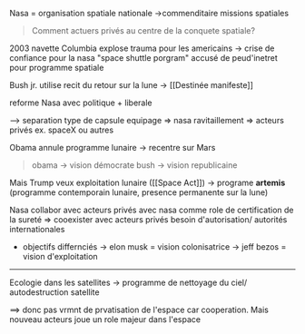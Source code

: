 Nasa = organisation spatiale nationale
->commenditaire missions spatiales

>Comment actuers privés au centre de la conquete spatiale?

2003
navette Columbia explose
trauma pour les americains
-> crise de confiance pour la nasa
"space shuttle porgram"
accusé de peud'inetret pour programme spatiale

Bush jr. utilise recit du retour sur la lune
-> [[Destinée manifeste]] 

reforme Nasa avec politique + liberale

--> separation type de capsule
equipage => nasa
ravitaillement => acteurs privés ex. spaceX ou autres

Obama annule programme lunaire
-> recentre sur Mars

> obama -> vision démocrate
> bush -> vision republicaine 

Mais Trump veux exploitation lunaire
([[Space Act]])
-> programe **artemis**
(programme contemporain lunaire, presence permanente sur la lune)

Nasa collabor avec acteurs privés
avec nasa comme role de certification de la sureté
=> cooexister avec acteurs privés
besoin d'autorisation/ autorités internationales

- objectifs differnciés
-> elon musk = vision colonisatrice
-> jeff bezos = vision d'exploitation

___
Ecologie dans les satellites
-> programme de nettoyage du ciel/ autodestruction satellite


==> donc pas vrmnt de prvatisation de l'espace car cooperation.
Mais nouveau acteurs joue un role majeur dans l'espace

